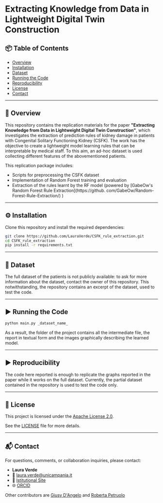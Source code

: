# Extracting Knowledge from Data in Lightweight Digital Twin Construction


## 📦 Table of Contents

- [Overview](#-overview)  
- [Installation](#️-installation)  
- [Dataset](#-dataset)  
- [Running the Code](#️-running-the-code)  
- [Reproducibility](#-reproducibility)  
- [License](#-license)  
- [Contact](#-contact)

---

## 🧠 Overview

This repository contains the replication materials for the paper **"Extracting Knowledge from Data in
Lightweight Digital Twin Construction"**, which investigates the extraction of prediction rules of kidney damage in
patients with Congenital Solitary Functioning Kidney (CSFK). The work has the objective to create a lightweight model learning rules that can be interpretable by
medical staff. To this aim, an ad-hoc dataset is used collecting different features of the abovementioned patients.

This replication package includes:
- Scripts for preprocessing the CSFK dataset  
- Implementation of Random Forest training and evaluation  
- Extraction of the rules learnt by the RF model (powered by [GabeOw's Random Forest Rule Extraction](https://github.
  com/GabeOw/Random-Forest-Rule-Extraction/) )

---

## ⚙️ Installation
Clone this repository and install the required dependencies:

```bash
git clone https://github.com/LauraVerde/CSFK_rule_extraction.git
cd CSFK_rule_extraction
pip install -r requirements.txt
```

---

## 📁 Dataset

The full dataset of the patients is not publicly available: to ask for more information about the dataset, contact 
the owner of this repository. This notwithstanding, the repository contains an excerpt of the dataset, used to test 
the code.

---

## ▶️ Running the Code

```bash
python main.py _dataset_name_
```

As a result, the folder of the project contains all the intermediate file, the report in textual form and the images
graphically describing the learned model.

---


## ▶️ Reproducibility

The code here reported is enough to replicate the graphs reported in the paper while it works on the full dataset. 
Currently, the partial dataset contained in the repository is used to test the code only.

---

## 📝 License

This project is licensed under the [Apache License 2.0](https://www.apache.org/licenses/LICENSE-2.0).

See the [LICENSE](./LICENSE-2.0.txt) file for more details.

---

## 📬 Contact

For questions, comments, or collaboration inquiries, please contact:

- **Laura Verde**  
- 📧 laura.verde@unicampania.it  
- 🏢 [Istitutional Site](https://www.matfis.unicampania.it/dipartimento/docenti-csa?MATRICOLA=711049)  
- 🌐 [ORCID](https://orcid.org/0000-0003-2422-1732)

Other contributors are [Giusy D'Angelo](giusy.dangelo3@studenti.unicampania.it) and [Roberta Petruolo](roberta.petruolo@studenti.unicampania.it)
